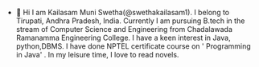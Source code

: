 - 👋 Hi
I am Kailasam Muni Swetha(@swethakailasam1).
I belong to Tirupati, Andhra Pradesh, India.
Currently I am pursuing B.tech in the stream of Computer Science and Engineering from Chadalawada Ramanamma Engineering College.
I have a keen interest in Java, python,DBMS.
I have done NPTEL certificate course on ' Programming in Java' .
In my leisure time, I love to read novels.
<!---
swethakailasam1/swethakailasam1 is a ✨ special ✨ repository because its `README.md` (this file) appears on your GitHub profile.
You can click the Preview link to take a look at your changes.
--->
